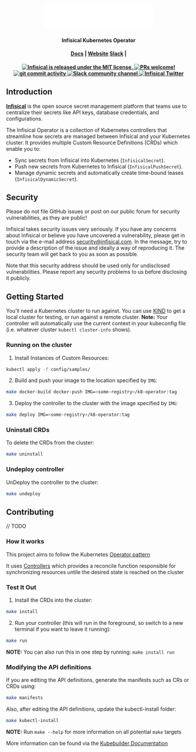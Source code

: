 <h1 align="center">
  <img width="300" src="/resources/logo.svg" alt="infisical">
</h1>
<p align="center">
  <p align="center"><b>Infisical Kubernetes Operator </b></p>
<h4 align="center">
  <a href="https://infisical.com/docs/integrations/platforms/kubernetes/overview">Docs</a> |
  <a href="https://www.infisical.com">Website</a>
  <a href="https://infisical.com/slack">Slack</a> |
</h4>

<h4 align="center">
  <a href="https://github.com/Infisical/infisical/blob/main/LICENSE">
    <img src="https://img.shields.io/badge/license-MIT-blue.svg" alt="Infisical is released under the MIT license." />
  </a>
  <a href="https://github.com/infisical/infisical/blob/main/CONTRIBUTING.md">
    <img src="https://img.shields.io/badge/PRs-Welcome-brightgreen" alt="PRs welcome!" />
  </a>
  <a href="https://github.com/Infisical/infisical/issues">
    <img src="https://img.shields.io/github/commit-activity/m/infisical/infisical" alt="git commit activity" />
  </a>
  <a href="https://infisical.com/slack">
    <img src="https://img.shields.io/badge/chat-on%20Slack-blueviolet" alt="Slack community channel" />
  </a>
  <a href="https://twitter.com/infisical">
    <img src="https://img.shields.io/twitter/follow/infisical?label=Follow" alt="Infisical Twitter" />
  </a>
</h4>

## Introduction

**[Infisical](https://infisical.com)** is the open source secret management platform that teams use to centralize their secrets like API keys, database credentials, and configurations.

The Infisical Operator is a collection of Kubernetes controllers that streamline how secrets are managed between Infisical and your Kubernetes cluster. It provides multiple Custom Resource Definitions (CRDs) which enable you to:

- Sync secrets from Infisical into Kubernetes (`InfisicalSecret`).
- Push new secrets from Kubernetes to Infisical (`InfisicalPushSecret`).
- Manage dynamic secrets and automatically create time-bound leases (`InfisicalDynamicSecret`).

## Security

Please do not file GitHub issues or post on our public forum for security vulnerabilities, as they are public!

Infisical takes security issues very seriously. If you have any concerns about Infisical or believe you have uncovered a vulnerability, please get in touch via the e-mail address security@infisical.com. In the message, try to provide a description of the issue and ideally a way of reproducing it. The security team will get back to you as soon as possible.

Note that this security address should be used only for undisclosed vulnerabilities. Please report any security problems to us before disclosing it publicly.

## Getting Started
You’ll need a Kubernetes cluster to run against. You can use [KIND](https://sigs.k8s.io/kind) to get a local cluster for testing, or run against a remote cluster.
**Note:** Your controller will automatically use the current context in your kubeconfig file (i.e. whatever cluster `kubectl cluster-info` shows).

### Running on the cluster
1. Install Instances of Custom Resources:

```sh
kubectl apply -f config/samples/
```

2. Build and push your image to the location specified by `IMG`:
	
```sh
make docker-build docker-push IMG=<some-registry>/k8-operator:tag
```
	
3. Deploy the controller to the cluster with the image specified by `IMG`:

```sh
make deploy IMG=<some-registry>/k8-operator:tag
```

### Uninstall CRDs
To delete the CRDs from the cluster:

```sh
make uninstall
```

### Undeploy controller
UnDeploy the controller to the cluster:

```sh
make undeploy
```

## Contributing
// TODO

### How it works
This project aims to follow the Kubernetes [Operator pattern](https://kubernetes.io/docs/concepts/extend-kubernetes/operator/)

It uses [Controllers](https://kubernetes.io/docs/concepts/architecture/controller/) 
which provides a reconcile function responsible for synchronizing resources untile the desired state is reached on the cluster 

### Test It Out
1. Install the CRDs into the cluster:

```sh
make install
```

2. Run your controller (this will run in the foreground, so switch to a new terminal if you want to leave it running):

```sh
make run
```

**NOTE:** You can also run this in one step by running: `make install run`

### Modifying the API definitions
If you are editing the API definitions, generate the manifests such as CRs or CRDs using:

```sh
make manifests
```

Also, after editing the API definitions, update the kubectl-install folder:

```sh
make kubectl-install
```

**NOTE:** Run `make --help` for more information on all potential `make` targets

More information can be found via the [Kubebuilder Documentation](https://book.kubebuilder.io/introduction.html)

